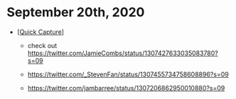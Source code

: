 # September 20th, 2020
- [[Quick Capture]]
    - check out https://twitter.com/JamieCombs/status/1307427633035083780?s=09


    - https://twitter.com/_StevenFan/status/1307455734758608896?s=09


    - https://twitter.com/jambarree/status/1307206862950010880?s=09



[//begin]: # "Autogenerated link references for markdown compatibility"
[Quick Capture]: ../quick-capture "Quick Capture"
[//end]: # "Autogenerated link references"
